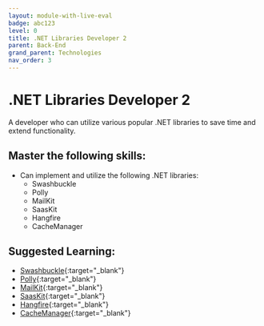 ```yaml
---
layout: module-with-live-eval
badge: abc123
level: 0
title: .NET Libraries Developer 2
parent: Back-End
grand_parent: Technologies
nav_order: 3
---
```

# .NET Libraries Developer 2

A developer who can utilize various popular .NET libraries to save time and extend functionality.

## Master the following skills:

- Can implement and utilize the following .NET libraries:
  - Swashbuckle
  - Polly
  - MailKit
  - SaasKit
  - Hangfire
  - CacheManager

## Suggested Learning:

- [Swashbuckle](https://github.com/domaindrivendev/Swashbuckle.AspNetCore){:target="\_blank"}
- [Polly](https://github.com/App-vNext/Polly){:target="\_blank"}
- [MailKit](https://github.com/jstedfast/MailKit){:target="\_blank"}
- [SaasKit](https://github.com/saaskit/saaskit){:target="\_blank"}
- [Hangfire](http://hangfire.io/){:target="\_blank"}
- [CacheManager](https://github.com/MichaCo/CacheManager){:target="\_blank"}
